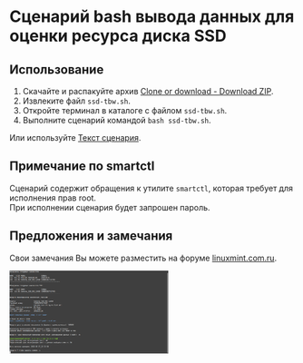 # Сценарий bash вывода данных для оценки ресурса диска SSD
  
## Использование
1. Скачайте и распакуйте архив [Clone or download - Download ZIP](https://github.com/demonlibra/ssd-tbw/archive/master.zip).  
2. Извлеките файл `ssd-tbw.sh`.  
3. Откройте терминал в каталоге с файлом `ssd-tbw.sh`.  
4. Выполните сценарий командой `bash ssd-tbw.sh`.

Или используйте [Текст сценария](https://github.com/demonlibra/ssd-tbw/raw/master/ssd-tbw.sh).

## Примечание по smartctl

Сценарий содержит обращения к утилите `smartctl`, которая требует для исполнения прав root.  
При исполнении сценария будет запрошен пароль.

## Предложения и замечания
Свои замечания Вы можете разместить на форуме [linuxmint.com.ru](https://linuxmint.com.ru/viewtopic.php?p=81012#p81012).

<img width="280" src="https://github.com/demonlibra/ssd-tbw/blob/master/2021-01-27_23-32-08.png" />
